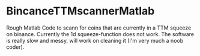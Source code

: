 # BincanceTTMscannerMatlab
Rough Matlab Code to scann for coins that are currently in a TTM squeeze on binance.
Currently the 1d squeeze-function does not work.
The software is really slow and messy, will work on cleaning it (I'm very much a noob coder).
